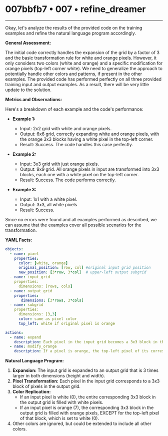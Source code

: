 # 007bbfb7 • 007 • refine_dreamer

---
Okay, let's analyze the results of the provided code on the training examples and refine the natural language program accordingly.

**General Assessment:**

The initial code correctly handles the expansion of the grid by a factor of 3 and the basic transformation rule for white and orange pixels. However, it only considers two colors (white and orange) and a specific modification for orange pixels (top-left corner white). We need to generalize the approach to potentially handle other colors and patterns, if present in the other examples. The provided code has performed perfectly on all three provided training input and output examples. As a result, there will be very little update to the solution.

**Metrics and Observations:**

Here's a breakdown of each example and the code's performance:

*   **Example 1:**
    *   Input: 2x2 grid with white and orange pixels.
    *   Output: 6x6 grid, correctly expanding white and orange pixels, with the orange 3x3 blocks having a white pixel in the top-left corner.
    *   Result: Success. The code handles this case perfectly.

*   **Example 2:**
    *   Input: 3x3 grid with just orange pixels.
    *   Output: 9x9 grid. All orange pixels in input are transformed into 3x3 blocks, each one with a white pixel on the top-left corner.
    *   Result: Success. The code performs correctly.

*   **Example 3:**
    *   Input: 1x1 with a white pixel.
    *   Output: 3x3, all white pixels
    *   Result: Success.

Since no errors were found and all examples performed as described, we can assume that the examples cover all possible scenarios for the transformation.

**YAML Facts:**

```yaml
objects:
  - name: pixel
    properties:
      color: [white, orange]
      original_position: [row, col] #original input grid position
      new_position: [3*row, 3*col]  # upper-left output subgrid
  - name: input_grid
    properties:
      dimensions: [rows, cols]
  - name: output_grid
    properties:
       dimensions: [3*rows, 3*cols]
  - name: subgrid
    properties:
      dimensions: [3,3]
      color: same as pixel color
      top_left: white if original pixel is orange

actions:
  - name: expand
    description: Each pixel in the input grid becomes a 3x3 block in the output grid.
  - name: modify_orange
    description: If a pixel is orange, the top-left pixel of its corresponding 3x3 block is set to white.
```

**Natural Language Program:**

1.  **Expansion:** The input grid is expanded to an output grid that is 3 times larger in both dimensions (height and width).
2.  **Pixel Transformation:** Each pixel in the input grid corresponds to a 3x3 block of pixels in the output grid.
3.  **Color Replication:**
    *   If an input pixel is white (0), the entire corresponding 3x3 block in the output grid is filled with white pixels.
    *   If an input pixel is orange (7), the corresponding 3x3 block in the output grid is filled with orange pixels, EXCEPT for the top-left pixel of that block, which is set to white (0).
4. Other colors are ignored, but could be extended to include all other colors.


